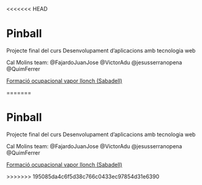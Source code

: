 <<<<<<< HEAD
<h1>Pinball</h1>
<p>Projecte final del curs Desenvolupament d’aplicacions amb tecnologia web</p>
<p>Cal Molins team: @FajardoJuanJose @VictorAdu @jesusserranopena @QuimFerrer</p>
<p><a href="http://www.vaporllonch.net/vaporllonc/oferta_formativa_08.asp">Formació ocupacional vapor llonch (Sabadell)</a></p>
=======
<h1>Pinball</h1>
<p>Projecte final del curs Desenvolupament d’aplicacions amb tecnologia web</p>
<p>Cal Molins team: @FajardoJuanJose @VictorAdu @jesusserranopena @QuimFerrer</p>
<p><a href="http://www.vaporllonch.net/vaporllonc/oferta_formativa_08.asp">Formació ocupacional vapor llonch (Sabadell)</a></p>
>>>>>>> 195085da4c6f5d38c766c0433ec97854d31e6390
